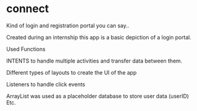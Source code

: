 # connect
Kind of login and registration portal you can say.. 


Created during an internship this app is a basic depiction of a login portal. 


Used Functions 

INTENTS to handle multiple activities and transfer data between them. 

Different types of layouts to create the UI of the app

Listeners to handle click events

ArrayList was used as a placeholder database to store user data (userID)
Etc. 
